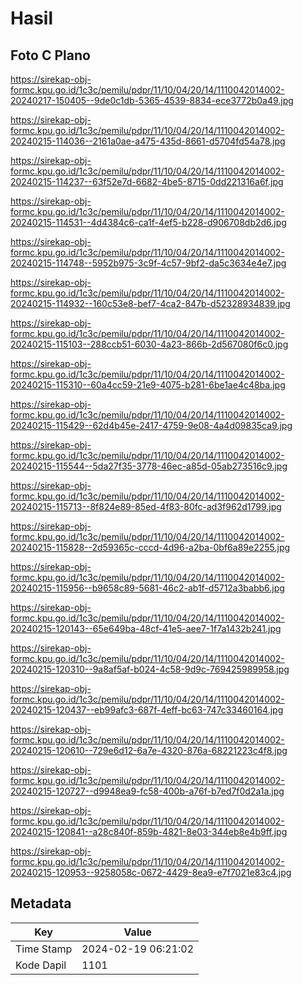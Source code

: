 # Hasil

## Foto C Plano

https://sirekap-obj-formc.kpu.go.id/1c3c/pemilu/pdpr/11/10/04/20/14/1110042014002-20240217-150405--9de0c1db-5365-4539-8834-ece3772b0a49.jpg

https://sirekap-obj-formc.kpu.go.id/1c3c/pemilu/pdpr/11/10/04/20/14/1110042014002-20240215-114036--2161a0ae-a475-435d-8661-d5704fd54a78.jpg

https://sirekap-obj-formc.kpu.go.id/1c3c/pemilu/pdpr/11/10/04/20/14/1110042014002-20240215-114237--63f52e7d-6682-4be5-8715-0dd221316a6f.jpg

https://sirekap-obj-formc.kpu.go.id/1c3c/pemilu/pdpr/11/10/04/20/14/1110042014002-20240215-114531--4d4384c6-ca1f-4ef5-b228-d906708db2d6.jpg

https://sirekap-obj-formc.kpu.go.id/1c3c/pemilu/pdpr/11/10/04/20/14/1110042014002-20240215-114748--5952b975-3c9f-4c57-9bf2-da5c3634e4e7.jpg

https://sirekap-obj-formc.kpu.go.id/1c3c/pemilu/pdpr/11/10/04/20/14/1110042014002-20240215-114932--160c53e8-bef7-4ca2-847b-d52328934839.jpg

https://sirekap-obj-formc.kpu.go.id/1c3c/pemilu/pdpr/11/10/04/20/14/1110042014002-20240215-115103--288ccb51-6030-4a23-866b-2d567080f6c0.jpg

https://sirekap-obj-formc.kpu.go.id/1c3c/pemilu/pdpr/11/10/04/20/14/1110042014002-20240215-115310--60a4cc59-21e9-4075-b281-6be1ae4c48ba.jpg

https://sirekap-obj-formc.kpu.go.id/1c3c/pemilu/pdpr/11/10/04/20/14/1110042014002-20240215-115429--62d4b45e-2417-4759-9e08-4a4d09835ca9.jpg

https://sirekap-obj-formc.kpu.go.id/1c3c/pemilu/pdpr/11/10/04/20/14/1110042014002-20240215-115544--5da27f35-3778-46ec-a85d-05ab273516c9.jpg

https://sirekap-obj-formc.kpu.go.id/1c3c/pemilu/pdpr/11/10/04/20/14/1110042014002-20240215-115713--8f824e89-85ed-4f83-80fc-ad3f962d1799.jpg

https://sirekap-obj-formc.kpu.go.id/1c3c/pemilu/pdpr/11/10/04/20/14/1110042014002-20240215-115828--2d59365c-cccd-4d96-a2ba-0bf6a89e2255.jpg

https://sirekap-obj-formc.kpu.go.id/1c3c/pemilu/pdpr/11/10/04/20/14/1110042014002-20240215-115956--b9658c89-5681-46c2-ab1f-d5712a3babb6.jpg

https://sirekap-obj-formc.kpu.go.id/1c3c/pemilu/pdpr/11/10/04/20/14/1110042014002-20240215-120143--65e649ba-48cf-41e5-aee7-1f7a1432b241.jpg

https://sirekap-obj-formc.kpu.go.id/1c3c/pemilu/pdpr/11/10/04/20/14/1110042014002-20240215-120310--9a8af5af-b024-4c58-9d9c-769425989958.jpg

https://sirekap-obj-formc.kpu.go.id/1c3c/pemilu/pdpr/11/10/04/20/14/1110042014002-20240215-120437--eb99afc3-687f-4eff-bc63-747c33460164.jpg

https://sirekap-obj-formc.kpu.go.id/1c3c/pemilu/pdpr/11/10/04/20/14/1110042014002-20240215-120610--729e6d12-6a7e-4320-876a-68221223c4f8.jpg

https://sirekap-obj-formc.kpu.go.id/1c3c/pemilu/pdpr/11/10/04/20/14/1110042014002-20240215-120727--d9948ea9-fc58-400b-a76f-b7ed7f0d2a1a.jpg

https://sirekap-obj-formc.kpu.go.id/1c3c/pemilu/pdpr/11/10/04/20/14/1110042014002-20240215-120841--a28c840f-859b-4821-8e03-344eb8e4b9ff.jpg

https://sirekap-obj-formc.kpu.go.id/1c3c/pemilu/pdpr/11/10/04/20/14/1110042014002-20240215-120953--9258058c-0672-4429-8ea9-e7f7021e83c4.jpg


## Metadata

| Key        | Value               |
| ---------- | ------------------- |
| Time Stamp | 2024-02-19 06:21:02 |
| Kode Dapil | 1101                |



